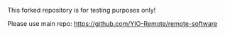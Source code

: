 This forked repository is for testing purposes only!

Please use main repo: https://github.com/YIO-Remote/remote-software
